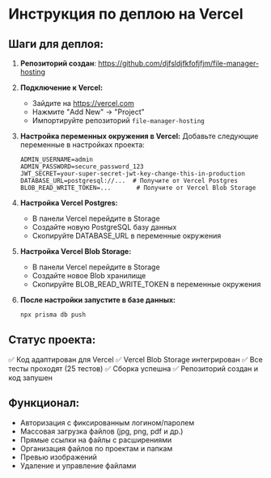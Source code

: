# Инструкция по деплою на Vercel

## Шаги для деплоя:

1. **Репозиторий создан**: https://github.com/djfsldjfkfofjfjm/file-manager-hosting

2. **Подключение к Vercel:**
   - Зайдите на https://vercel.com
   - Нажмите "Add New" -> "Project"
   - Импортируйте репозиторий `file-manager-hosting`

3. **Настройка переменных окружения в Vercel:**
   Добавьте следующие переменные в настройках проекта:
   
   ```
   ADMIN_USERNAME=admin
   ADMIN_PASSWORD=secure_password_123
   JWT_SECRET=your-super-secret-jwt-key-change-this-in-production
   DATABASE_URL=postgresql://...  # Получите от Vercel Postgres
   BLOB_READ_WRITE_TOKEN=...       # Получите от Vercel Blob Storage
   ```

4. **Настройка Vercel Postgres:**
   - В панели Vercel перейдите в Storage
   - Создайте новую PostgreSQL базу данных
   - Скопируйте DATABASE_URL в переменные окружения

5. **Настройка Vercel Blob Storage:**
   - В панели Vercel перейдите в Storage
   - Создайте новое Blob хранилище
   - Скопируйте BLOB_READ_WRITE_TOKEN в переменные окружения

6. **После настройки запустите в базе данных:**
   ```bash
   npx prisma db push
   ```

## Статус проекта:
✅ Код адаптирован для Vercel
✅ Vercel Blob Storage интегрирован
✅ Все тесты проходят (25 тестов)
✅ Сборка успешна
✅ Репозиторий создан и код запушен

## Функционал:
- Авторизация с фиксированным логином/паролем
- Массовая загрузка файлов (jpg, png, pdf и др.)
- Прямые ссылки на файлы с расширениями
- Организация файлов по проектам и папкам
- Превью изображений
- Удаление и управление файлами